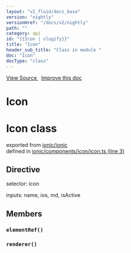 ```yaml
---
layout: "v2_fluid/docs_base"
version: "nightly"
versionHref: "/docs/v2/nightly"
path: ""
category: api
id: "{{Icon | slugify}}"
title: "Icon"
header_sub_title: "Class in module "
doc: "Icon"
docType: "class"
---
```



<div class="improve-docs">
  <a href='http://github.com/driftyco/ionic2/tree/master/ionic/components/icon/icon.ts#L2'>
    View Source
  </a>
  &nbsp;
  <a href='http://github.com/driftyco/ionic2/edit/master/ionic/components/icon/icon.ts#L2'>
    Improve this doc
  </a>
</div>




<h1 class="api-title">

  Icon



</h1>







<h1 class="class export">Icon <span class="type">class</span></h1>
<p class="module">exported from <a href='undefined'>ionic/ionic</a><br/>
defined in <a href="https://github.com/driftyco/ionic2/tree/master/ionic/components/icon/icon.ts#L3-L104">ionic/components/icon/icon.ts (line 3)</a>
</p>
<h2>Directive</h2>
  <span>selector: icon</span>

  <span>inputs: name, ios, md, isActive</span>


<h2>Members</h2>

<div id="elementRef"></div>
<h3>
  <code>elementRef()</code>

</h3>












<div id="renderer"></div>
<h3>
  <code>renderer()</code>

</h3>












